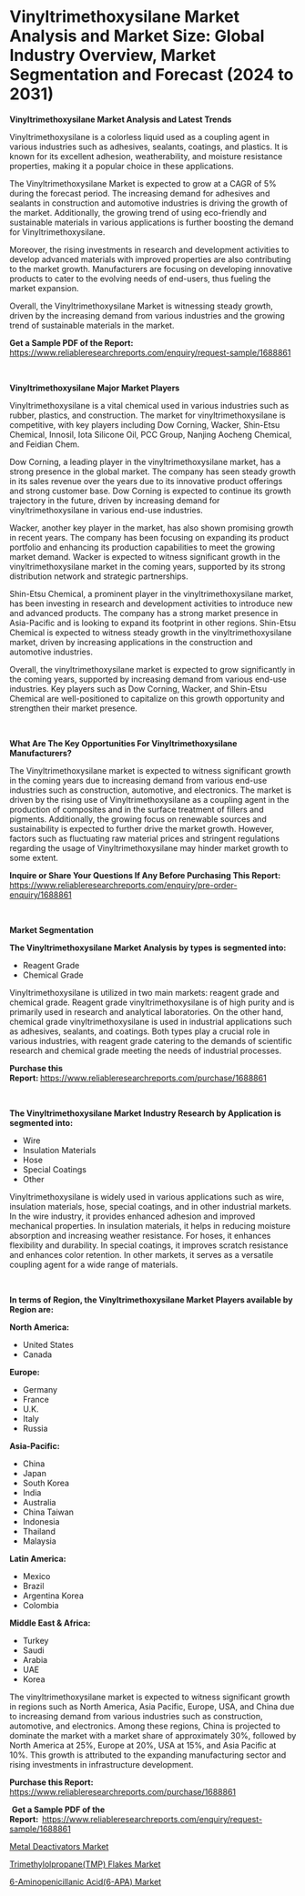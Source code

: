<p><h1>Vinyltrimethoxysilane Market Analysis and Market Size: Global Industry Overview, Market Segmentation and Forecast (2024 to 2031)</h1></p><p><strong>Vinyltrimethoxysilane Market Analysis and Latest Trends</strong></p>
<p><p>Vinyltrimethoxysilane is a colorless liquid used as a coupling agent in various industries such as adhesives, sealants, coatings, and plastics. It is known for its excellent adhesion, weatherability, and moisture resistance properties, making it a popular choice in these applications.</p><p>The Vinyltrimethoxysilane Market is expected to grow at a CAGR of 5% during the forecast period. The increasing demand for adhesives and sealants in construction and automotive industries is driving the growth of the market. Additionally, the growing trend of using eco-friendly and sustainable materials in various applications is further boosting the demand for Vinyltrimethoxysilane.</p><p>Moreover, the rising investments in research and development activities to develop advanced materials with improved properties are also contributing to the market growth. Manufacturers are focusing on developing innovative products to cater to the evolving needs of end-users, thus fueling the market expansion.</p><p>Overall, the Vinyltrimethoxysilane Market is witnessing steady growth, driven by the increasing demand from various industries and the growing trend of sustainable materials in the market.</p></p>
<p><strong>Get a Sample PDF of the Report:&nbsp;</strong> <a href="https://www.reliableresearchreports.com/enquiry/request-sample/1688861">https://www.reliableresearchreports.com/enquiry/request-sample/1688861</a></p>
<p>&nbsp;</p>
<p><strong>Vinyltrimethoxysilane Major Market Players</strong></p>
<p><p>Vinyltrimethoxysilane is a vital chemical used in various industries such as rubber, plastics, and construction. The market for vinyltrimethoxysilane is competitive, with key players including Dow Corning, Wacker, Shin-Etsu Chemical, Innosil, Iota Silicone Oil, PCC Group, Nanjing Aocheng Chemical, and Feidian Chem.</p><p>Dow Corning, a leading player in the vinyltrimethoxysilane market, has a strong presence in the global market. The company has seen steady growth in its sales revenue over the years due to its innovative product offerings and strong customer base. Dow Corning is expected to continue its growth trajectory in the future, driven by increasing demand for vinyltrimethoxysilane in various end-use industries.</p><p>Wacker, another key player in the market, has also shown promising growth in recent years. The company has been focusing on expanding its product portfolio and enhancing its production capabilities to meet the growing market demand. Wacker is expected to witness significant growth in the vinyltrimethoxysilane market in the coming years, supported by its strong distribution network and strategic partnerships.</p><p>Shin-Etsu Chemical, a prominent player in the vinyltrimethoxysilane market, has been investing in research and development activities to introduce new and advanced products. The company has a strong market presence in Asia-Pacific and is looking to expand its footprint in other regions. Shin-Etsu Chemical is expected to witness steady growth in the vinyltrimethoxysilane market, driven by increasing applications in the construction and automotive industries.</p><p>Overall, the vinyltrimethoxysilane market is expected to grow significantly in the coming years, supported by increasing demand from various end-use industries. Key players such as Dow Corning, Wacker, and Shin-Etsu Chemical are well-positioned to capitalize on this growth opportunity and strengthen their market presence.</p></p>
<p>&nbsp;</p>
<p><strong>What Are The Key Opportunities For Vinyltrimethoxysilane Manufacturers?</strong></p>
<p><p>The Vinyltrimethoxysilane market is expected to witness significant growth in the coming years due to increasing demand from various end-use industries such as construction, automotive, and electronics. The market is driven by the rising use of Vinyltrimethoxysilane as a coupling agent in the production of composites and in the surface treatment of fillers and pigments. Additionally, the growing focus on renewable sources and sustainability is expected to further drive the market growth. However, factors such as fluctuating raw material prices and stringent regulations regarding the usage of Vinyltrimethoxysilane may hinder market growth to some extent.</p></p>
<p><strong>Inquire or Share Your Questions If Any Before Purchasing This Report:</strong> <a href="https://www.reliableresearchreports.com/enquiry/pre-order-enquiry/1688861">https://www.reliableresearchreports.com/enquiry/pre-order-enquiry/1688861</a></p>
<p>&nbsp;</p>
<p><strong>Market Segmentation</strong></p>
<p><strong>The Vinyltrimethoxysilane Market Analysis by types is segmented into:</strong></p>
<p><ul><li>Reagent Grade</li><li>Chemical Grade</li></ul></p>
<p><p>Vinyltrimethoxysilane is utilized in two main markets: reagent grade and chemical grade. Reagent grade vinyltrimethoxysilane is of high purity and is primarily used in research and analytical laboratories. On the other hand, chemical grade vinyltrimethoxysilane is used in industrial applications such as adhesives, sealants, and coatings. Both types play a crucial role in various industries, with reagent grade catering to the demands of scientific research and chemical grade meeting the needs of industrial processes.</p></p>
<p><strong>Purchase this Report:&nbsp;</strong><a href="https://www.reliableresearchreports.com/purchase/1688861">https://www.reliableresearchreports.com/purchase/1688861</a></p>
<p>&nbsp;</p>
<p><strong>The Vinyltrimethoxysilane Market Industry Research by Application is segmented into:</strong></p>
<p><ul><li>Wire</li><li>Insulation Materials</li><li>Hose</li><li>Special Coatings</li><li>Other</li></ul></p>
<p><p>Vinyltrimethoxysilane is widely used in various applications such as wire, insulation materials, hose, special coatings, and in other industrial markets. In the wire industry, it provides enhanced adhesion and improved mechanical properties. In insulation materials, it helps in reducing moisture absorption and increasing weather resistance. For hoses, it enhances flexibility and durability. In special coatings, it improves scratch resistance and enhances color retention. In other markets, it serves as a versatile coupling agent for a wide range of materials.</p></p>
<p>&nbsp;</p>
<p><strong>In terms of Region, the Vinyltrimethoxysilane Market Players available by Region are:</strong></p>
<p>
    <p> <strong> North America: </strong>
        <ul>
            <li>United States</li>
            <li>Canada</li>
        </ul>
        </p> 
    <p> <strong> Europe: </strong>
        <ul>
            <li>Germany</li>
            <li>France</li>
            <li>U.K.</li>
            <li>Italy</li>
            <li>Russia</li>
        </ul>
        </p> 
    <p> <strong> Asia-Pacific: </strong>
        <ul>
            <li>China</li>
            <li>Japan</li>
            <li>South Korea</li>
            <li>India</li>
            <li>Australia</li>
            <li>China Taiwan</li>
            <li>Indonesia</li>
            <li>Thailand</li>
            <li>Malaysia</li>
        </ul>
        </p> 
    <p> <strong> Latin America: </strong>
        <ul>
            <li>Mexico</li>
            <li>Brazil</li>
            <li>Argentina Korea</li>
            <li>Colombia</li>
        </ul>
        </p> 
    <p> <strong> Middle East & Africa: </strong>
        <ul>
            <li>Turkey</li>
            <li>Saudi</li>
            <li>Arabia</li>
            <li>UAE</li>
            <li>Korea</li>
        </ul>
    </p>
    </p>
<p><p>The vinyltrimethoxysilane market is expected to witness significant growth in regions such as North America, Asia Pacific, Europe, USA, and China due to increasing demand from various industries such as construction, automotive, and electronics. Among these regions, China is projected to dominate the market with a market share of approximately 30%, followed by North America at 25%, Europe at 20%, USA at 15%, and Asia Pacific at 10%. This growth is attributed to the expanding manufacturing sector and rising investments in infrastructure development.</p></p>
<p><strong>Purchase this Report: </strong><a href="https://www.reliableresearchreports.com/purchase/1688861">https://www.reliableresearchreports.com/purchase/1688861</a></p>
<p>&nbsp;<strong>Get a Sample PDF of the Report:&nbsp;&nbsp;</strong><a href="https://www.reliableresearchreports.com/enquiry/request-sample/1688861">https://www.reliableresearchreports.com/enquiry/request-sample/1688861</a></p>
<p><strong></strong></p>
<p><p><a href="https://github.com/singletonthaxterkelliehr2df/Market-Research-Report-List-1/blob/main/metal-deactivators-market.md">Metal Deactivators Market</a></p><p><a href="https://view.publitas.com/reportprime-1/trimethylolpropane-tmp-flakes-market-a-comprehensive-report-of-its-market-share-growth-trends-2023-2030/">Trimethylolpropane(TMP) Flakes Market</a></p><p><a href="https://view.publitas.com/reportprime-1/6-aminopenicillanic-acid-6-apa-market-size-2023-2030-global-industrial-analysis-key-geographical-regions-market-share-top-key-players-product-types-and-forecast-research-report/">6-Aminopenicillanic Acid(6-APA) Market</a></p></p>